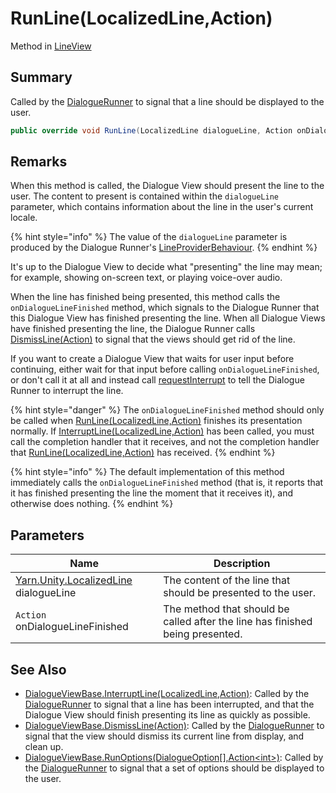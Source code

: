 # RunLine(LocalizedLine,Action)

Method in [LineView](yarn.unity.lineview.md)

## Summary

Called by the [DialogueRunner](yarn.unity.dialoguerunner.md) to signal that a line should be displayed to the user.

```csharp
public override void RunLine(LocalizedLine dialogueLine, Action onDialogueLineFinished)
```

## Remarks

When this method is called, the Dialogue View should present the line to the user. The content to present is contained within the `dialogueLine` parameter, which contains information about the line in the user's current locale.

{% hint style="info" %}
The value of the `dialogueLine` parameter is produced by the Dialogue Runner's [LineProviderBehaviour](yarn.unity.lineproviderbehaviour.md).
{% endhint %}

It's up to the Dialogue View to decide what "presenting" the line may mean; for example, showing on-screen text, or playing voice-over audio.

When the line has finished being presented, this method calls the `onDialogueLineFinished` method, which signals to the Dialogue Runner that this Dialogue View has finished presenting the line. When all Dialogue Views have finished presenting the line, the Dialogue Runner calls [DismissLine(Action)](yarn.unity.dialogueviewbase.dismissline.md) to signal that the views should get rid of the line.

If you want to create a Dialogue View that waits for user input before continuing, either wait for that input before calling `onDialogueLineFinished`, or don't call it at all and instead call [requestInterrupt](yarn.unity.dialogueviewbase.requestinterrupt.md) to tell the Dialogue Runner to interrupt the line.

{% hint style="danger" %}
The `onDialogueLineFinished` method should only be called when [RunLine(LocalizedLine,Action)](yarn.unity.dialogueviewbase.runline.md) finishes its presentation normally. If [InterruptLine(LocalizedLine,Action)](yarn.unity.dialogueviewbase.interruptline.md) has been called, you must call the completion handler that it receives, and not the completion handler that [RunLine(LocalizedLine,Action)](yarn.unity.dialogueviewbase.runline.md) has received.
{% endhint %}

{% hint style="info" %}
The default implementation of this method immediately calls the `onDialogueLineFinished` method (that is, it reports that it has finished presenting the line the moment that it receives it), and otherwise does nothing.
{% endhint %}

## Parameters

| Name                                                                 | Description                                                                   |
| -------------------------------------------------------------------- | ----------------------------------------------------------------------------- |
| [Yarn.Unity.LocalizedLine](yarn.unity.localizedline.md) dialogueLine | The content of the line that should be presented to the user.                 |
| `Action` onDialogueLineFinished                                      | The method that should be called after the line has finished being presented. |

## See Also

* [DialogueViewBase.InterruptLine(LocalizedLine,Action)](yarn.unity.dialogueviewbase.interruptline.md): Called by the [DialogueRunner](yarn.unity.dialoguerunner.md) to signal that a line has been interrupted, and that the Dialogue View should finish presenting its line as quickly as possible.
* [DialogueViewBase.DismissLine(Action)](yarn.unity.dialogueviewbase.dismissline.md): Called by the [DialogueRunner](yarn.unity.dialoguerunner.md) to signal that the view should dismiss its current line from display, and clean up.
* [DialogueViewBase.RunOptions(DialogueOption\[\],Action\<int>)](yarn.unity.dialogueviewbase.runoptions.md): Called by the [DialogueRunner](yarn.unity.dialoguerunner.md) to signal that a set of options should be displayed to the user.
